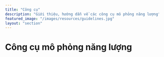 ```yaml
---
title: "Công cụ"
description: "Giới thiệu, hướng dẫn về các công cụ mô phỏng năng lượng"
featured_image: "/images/resources/guidelines.jpg"
layout: "section"
---
```

# Công cụ mô phỏng năng lượng
